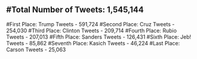 #Total Number of Tweets: 1,545,144 
---
#First Place: Trump Tweets - 591,724
#Second Place: Cruz Tweets - 254,030
#Third Place: Clinton Tweets - 209,714
#Fourth Place: Rubio Tweets - 207,013
#Fifth Place: Sanders Tweets - 126,431
#Sixth Place: Jeb! Tweets - 85,862
#Seventh Place: Kasich Tweets - 46,224
#Last Place: Carson Tweets - 25,063
